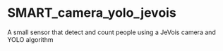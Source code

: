 # SMART_camera_yolo_jevois
A small sensor that detect and count people using a JeVois camera and YOLO algorithm
